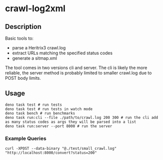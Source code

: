 # crawl-log2xml

## Description

Basic tools to:

- parse a Heritrix3 crawl.log
- extract URLs matching the specified status codes
- generate a sitmap.xml

The tool comes in two versions cli and server. The cli is likely the more
reliable, the server method is probably limited to smaller crawl.log due to POST
body limits.

## Usage

```
deno task test # run tests
deno task test # run tests in watch mode
deno task bench # run benchmarks
deno task run:cli --file ./path/to/crawl.log 200 300 # run the cli add as many status codes as args they will be parsed into a list
deno task run:server --port 8000 # run the server
```

### Example Queries

```
curl -XPOST --data-binary "@./test/small_crawl.log" "http://localhost:8000/convert?status=200"
```
